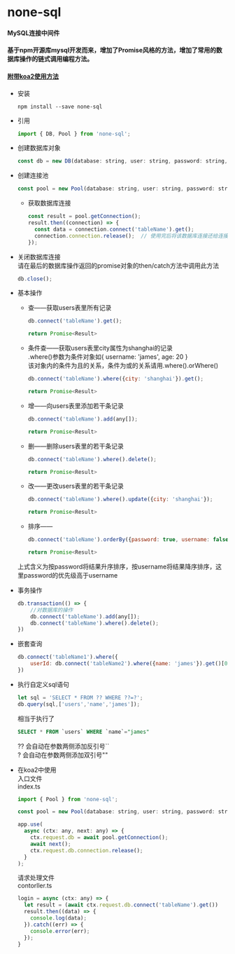 # none-sql
#### MySQL连接中间件
#### 基于npm开源库mysql开发而来，增加了Promise风格的方法，增加了常用的数据库操作的链式调用编程方法。
#### [附带koa2使用方法](#koa2-mysql)


* 安装
  ```shell
  npm install --save none-sql
  ```

* 引用
  ```javascript
  import { DB, Pool } from 'none-sql';
  ```

* 创建数据库对象  
  ```javascript
  const db = new DB(database: string, user: string, password: string, host = 'localhost');
  ```

* 创建连接池
  ```javascript
  const pool = new Pool(database: string, user: string, password: string, host = 'localhost', connectionLimit = 10);
  ```
  * 获取数据库连接
    ```javascript
    const result = pool.getConnection();
    result.then((connection) => {
      const data = connection.connect('tableName').get();
      connection.connection.release();  // 使用完后将该数据库连接还给连接池
    });
    ```

* 关闭数据库连接  
  请在最后的数据库操作返回的promise对象的then/catch方法中调用此方法  
  ```javascript
  db.close();
  ```

* 基本操作  
  * 查——获取users表里所有记录 
    ```javascript 
    db.connect('tableName').get();  
    ```
    ```javascript
    return Promise<Result> 
    ```
  * 条件查——获取users表里city属性为shanghai的记录   
    .where()参数为条件对象如{ username: 'james', age: 20 }  
    该对象内的条件为且的关系，条件为或的关系请用.where().orWhere()    
    ```javascript
    db.connect('tableName').where({city: 'shanghai'}).get();  
    ```
    ```javascript
    return Promise<Result>  
    ```
  * 增——向users表里添加若干条记录  
    ```javascript
    db.connect('tableName').add(any[]);  
    ```
    ```javascript
    return Promise<Result>       
    ```             
  * 删——删除users表里的若干条记录  
    ```javascript
    db.connect('tableName').where().delete();  
    ```
    ```javascript
    return Promise<Result>          
    ```        
  * 改——更改users表里的若干条记录  
    ```javascript
    db.connect('tableName').where().update({city: 'shanghai'});
    ```  
    ```javascript
    return Promise<Result>
    ``` 
  * 排序——  
    ```javascript
    db.connect('tableName').orderBy({password: true, username: false}).get();  
    ```
    ```javascript
    return Promise<Result>  
    ```
  上式含义为按password将结果升序排序，按username将结果降序排序，这里password的优先级高于username

* 事务操作  
  ```javascript
  db.transaction(() => {  
      //对数据库的操作  
      db.connect('tableName').add(any[]);  
      db.connect('tableName').where().delete();  
  })
  ```

* 嵌套查询  
  ```javascript
  db.connect('tableName1').where({  
      userId: db.connect('tableName2').where({name: 'james'}).get()[0].id  
  })
  ```

* 执行自定义sql语句
  ```javascript
  let sql = 'SELECT * FROM ?? WHERE ??=?';
  db.query(sql,['users','name','james']);
  ```
  相当于执行了
  ```SQL
  SELECT * FROM `users` WHERE `name`="james"
  ```
  ?? 会自动在参数两侧添加反引号``  
  ?  会自动在参数两侧添加双引号""

* <span id="koa2-mysql">在koa2中使用</span>  
  入口文件  
  index.ts
  ```javascript
  import { Pool } from 'none-sql';

  const pool = new Pool(database: string, user: string, password: string, host = 'localhost', connectionLimit = 10);

  app.use(
    async (ctx: any, next: any) => {
      ctx.request.db = await pool.getConnection();
      await next();
      ctx.request.db.connection.release();
    }
  );
  ```
  请求处理文件  
  contorller.ts
  ```javascript
  login = async (ctx: any) => {
    let result = (await ctx.request.db.connect('tableName').get())
    result.then((data) => {
      console.log(data);
    }).catch((err) => {
      console.error(err);
    });
  }
  ```

